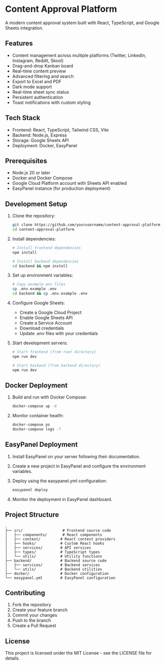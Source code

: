 # Content Approval Platform

A modern content approval system built with React, TypeScript, and Google Sheets integration.

## Features

- Content management across multiple platforms (Twitter, LinkedIn, Instagram, Reddit, Skool)
- Drag-and-drop Kanban board
- Real-time content preview
- Advanced filtering and search
- Export to Excel and PDF
- Dark mode support
- Real-time sheet sync status
- Persistent authentication
- Toast notifications with custom styling

## Tech Stack

- Frontend: React, TypeScript, Tailwind CSS, Vite
- Backend: Node.js, Express
- Storage: Google Sheets API
- Deployment: Docker, EasyPanel

## Prerequisites

- Node.js 20 or later
- Docker and Docker Compose
- Google Cloud Platform account with Sheets API enabled
- EasyPanel instance (for production deployment)

## Development Setup

1. Clone the repository:
   ```bash
   git clone https://github.com/yourusername/content-approval-platform.git
   cd content-approval-platform
   ```

2. Install dependencies:
   ```bash
   # Install frontend dependencies
   npm install

   # Install backend dependencies
   cd backend && npm install
   ```

3. Set up environment variables:
   ```bash
   # Copy example env files
   cp .env.example .env
   cd backend && cp .env.example .env
   ```

4. Configure Google Sheets:
   - Create a Google Cloud Project
   - Enable Google Sheets API
   - Create a Service Account
   - Download credentials
   - Update .env files with your credentials

5. Start development servers:
   ```bash
   # Start frontend (from root directory)
   npm run dev

   # Start backend (from backend directory)
   npm run dev
   ```

## Docker Deployment

1. Build and run with Docker Compose:
   ```bash
   docker-compose up -d
   ```

2. Monitor container health:
   ```bash
   docker-compose ps
   docker-compose logs -f
   ```

## EasyPanel Deployment

1. Install EasyPanel on your server following their documentation.

2. Create a new project in EasyPanel and configure the environment variables.

3. Deploy using the easypanel.yml configuration:
   ```bash
   easypanel deploy
   ```

4. Monitor the deployment in EasyPanel dashboard.

## Project Structure

```
.
├── src/                  # Frontend source code
│   ├── components/       # React components
│   ├── context/         # React context providers
│   ├── hooks/           # Custom React hooks
│   ├── services/        # API services
│   ├── types/           # TypeScript types
│   └── utils/           # Utility functions
├── backend/             # Backend source code
│   ├── services/        # Backend services
│   └── utils/           # Backend utilities
├── docker/              # Docker configuration
└── easypanel.yml        # EasyPanel configuration
```

## Contributing

1. Fork the repository
2. Create your feature branch
3. Commit your changes
4. Push to the branch
5. Create a Pull Request

## License

This project is licensed under the MIT License - see the LICENSE file for details.